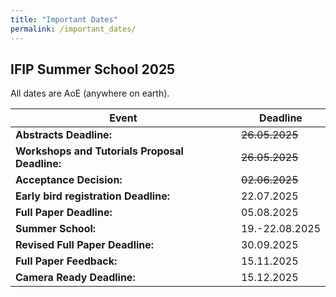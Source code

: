 ```yaml
---
title: "Important Dates"
permalink: /important_dates/
---
```


## IFIP Summer School 2025

All dates are AoE (anywhere on earth).

| Event | Deadline |
| -- | -- |
| **Abstracts Deadline:** | ~~26.05.2025~~|
| **Workshops and Tutorials Proposal Deadline:** | ~~26.05.2025~~ |
| **Acceptance Decision:** | ~~02.06.2025~~ |
| **Early bird registration Deadline:** | 22.07.2025 |
| **Full Paper Deadline:** | 05.08.2025 |
| **Summer School:** | 19.-22.08.2025 |
| **Revised Full Paper Deadline:** | 30.09.2025 |
| **Full Paper Feedback:** | 15.11.2025 |
| **Camera Ready Deadline:** | 15.12.2025 |




